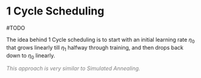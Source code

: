 # 1 Cycle Scheduling
#TODO

The idea behind 1 Cycle scheduling is to start with an initial learning rate $\eta_0$ that grows linearly till $\eta_1$ halfway through training, and then drops back down to $\eta_0$ linearly.

<font color = grey> _This approach is very similar to Simulated Annealing._</font>



